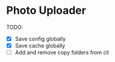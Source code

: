 # Photo Uploader

TODO:
- [x] Save config globally
- [x] Save cache globally
- [ ] Add and remove copy folders from cli
